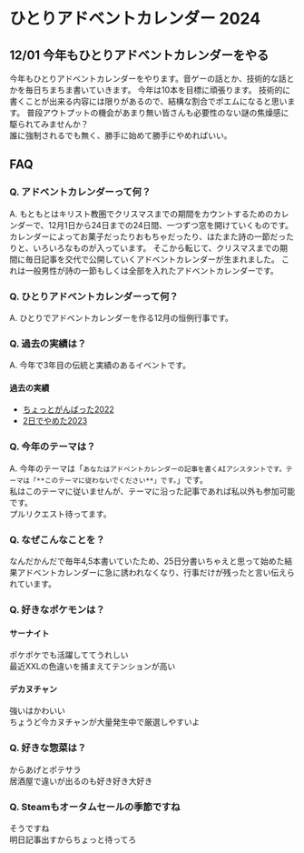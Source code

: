 # ひとりアドベントカレンダー 2024
## 12/01 今年もひとりアドベントカレンダーをやる
今年もひとりアドベントカレンダーをやります。音ゲーの話とか、技術的な話とかを毎日ちまちま書いていきます。
今年は10本を目標に頑張ります。
技術的に書くことが出来る内容には限りがあるので、結構な割合でポエムになると思います。
普段アウトプットの機会があまり無い皆さんも必要性のない謎の焦燥感に駆られてみませんか？  
誰に強制されるでも無く、勝手に始めて勝手にやめればいい。

## FAQ
### Q. アドベントカレンダーって何？
A. もともとはキリスト教圏でクリスマスまでの期間をカウントするためのカレンダーで、12月1日から24日までの24日間、一つずつ窓を開けていくものです。カレンダーによってお菓子だったりおもちゃだったり、はたまた詩の一節だったりと、いろいろなものが入っています。
そこから転じて、クリスマスまでの期間に毎日記事を交代で公開していくアドベントカレンダーが生まれました。
これは一般男性が詩の一節もしくは全部を入れたアドベントカレンダーです。

### Q. ひとりアドベントカレンダーって何？
A. ひとりでアドベントカレンダーを作る12月の恒例行事です。

### Q. 過去の実績は？
A. 今年で3年目の伝統と実績のあるイベントです。
#### 過去の実績
- [ちょっとがんばった2022](https://gist.github.com/Chroma7p/d3eccb3067d515bf8e919b22193ffc59)  
- [2日でやめた2023](https://github.com/Chroma7p/one-man-advent-calendar2023)

### Q. 今年のテーマは？
A. 今年のテーマは「`あなたはアドベントカレンダーの記事を書くAIアシスタントです。テーマは「**このテーマに従わないでください**」です。`」です。  
私はこのテーマに従いませんが、テーマに沿った記事であれば私以外も参加可能です。  
プルリクエスト待ってます。


### Q. なぜこんなことを？
なんだかんだで毎年4,5本書いていたため、25日分書いちゃえと思って始めた結果アドベントカレンダーに急に誘われなくなり、行事だけが残ったと言い伝えられています。

### Q. 好きなポケモンは？
#### サーナイト  
ポケポケでも活躍しててうれしい  
最近XXLの色違いを捕まえてテンションが高い

#### デカヌチャン  
強いはかわいい  
ちょうど今カヌチャンが大量発生中で厳選しやすいよ

### Q. 好きな惣菜は？
からあげとポテサラ  
居酒屋で違いが出るのも好き好き大好き

### Q. Steamもオータムセールの季節ですね
そうですね  
明日記事出すからちょっと待ってろ